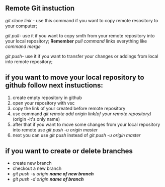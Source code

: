 ## Remote Git instuction

_git clone link_ - use this command if you want to copy remote resository to your computer;

_git pull_- use it if you want to copy smth from your remote repository into your local repository;
**Remember** _pull command_ links everything like _command merge_

_git push_-  use it if you want to transfer your changes or addings from local into remote repository;

## if you want to move your local repository to github follow next instuctions:
1. create empty repository in github
2. open your repository with vsc
3. copy the link of your created before remote repository
4. use command _git remote add origin link(of your remote repository)_(origin -it's only name)
5. after that if you want to move some changes from your local repository into remote use _git push -u origin master_
6. next you can use _git push_ instead of _git push -u origin master_

## if you want to create or delete branches
* create new branch
* checkout a new branch
* _git push -u origin **name  of new branch**_
* _git push -d origin **name of branch**_
